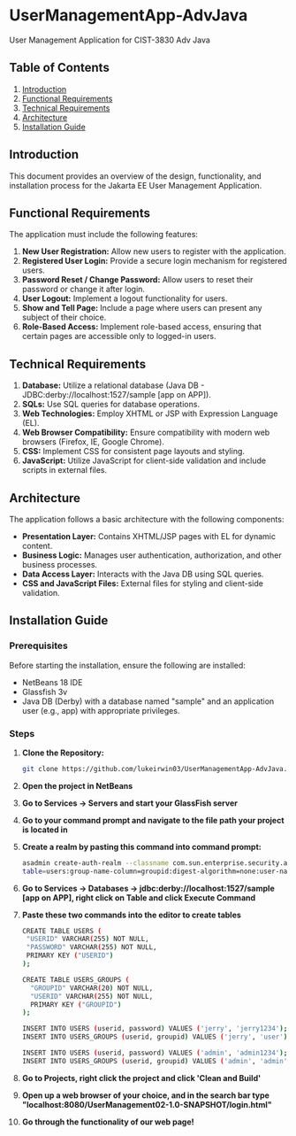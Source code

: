 # UserManagementApp-AdvJava
 User Management Application for CIST-3830 Adv Java

## Table of Contents
1. [Introduction](#introduction)
2. [Functional Requirements](#functional-requirements)
3. [Technical Requirements](#technical-requirements)
4. [Architecture](#architecture)
5. [Installation Guide](#installation-guide)

## Introduction

This document provides an overview of the design, functionality, and installation process for the Jakarta EE User Management Application.

## Functional Requirements

The application must include the following features:

1. **New User Registration:** Allow new users to register with the application.
2. **Registered User Login:** Provide a secure login mechanism for registered users.
3. **Password Reset / Change Password:** Allow users to reset their password or change it after login.
4. **User Logout:** Implement a logout functionality for users.
5. **Show and Tell Page:** Include a page where users can present any subject of their choice.
6. **Role-Based Access:** Implement role-based access, ensuring that certain pages are accessible only to logged-in users.

## Technical Requirements

1. **Database:** Utilize a relational database (Java DB - JDBC:derby://localhost:1527/sample [app on APP]).
2. **SQLs:** Use SQL queries for database operations.
3. **Web Technologies:** Employ XHTML or JSP with Expression Language (EL).
4. **Web Browser Compatibility:** Ensure compatibility with modern web browsers (Firefox, IE, Google Chrome).
5. **CSS:** Implement CSS for consistent page layouts and styling.
6. **JavaScript:** Utilize JavaScript for client-side validation and include scripts in external files.

## Architecture

The application follows a basic architecture with the following components:

- **Presentation Layer:** Contains XHTML/JSP pages with EL for dynamic content.
- **Business Logic:** Manages user authentication, authorization, and other business processes.
- **Data Access Layer:** Interacts with the Java DB using SQL queries.
- **CSS and JavaScript Files:** External files for styling and client-side validation.

## Installation Guide

### Prerequisites

Before starting the installation, ensure the following are installed:

- NetBeans 18 IDE 
- Glassfish 3v
- Java DB (Derby) with a database named "sample" and an application user (e.g., app) with appropriate privileges.

### Steps

1. **Clone the Repository:**
   ```sh
   git clone https://github.com/lukeirwin03/UserManagementApp-AdvJava.git
   
2. **Open the project in NetBeans**

3. **Go to Services -> Servers and start your GlassFish server**

4. **Go to your command prompt and navigate to the file path your project is located in**

5. **Create a realm by pasting this command into command prompt:**
   ```sh
   asadmin create-auth-realm --classname com.sun.enterprise.security.auth.realm.jdbc.JDBCRealm --property db-user=root:db-password=Secure.10:jaas-context=jdbcRealm:password-column=password:datasource-jndi=jdbc/securityDatasource:group-table=USERS_GROUPS:user-     
   table=users:group-name-column=groupid:digest-algorithm=none:user-name-column=userid myjdbcRealm

6. **Go to Services -> Databases -> jdbc:derby://localhost:1527/sample [app on APP], right click on Table and click Execute Command**

7. **Paste these two commands into the editor to create tables**
    ```sh
    CREATE TABLE USERS (
     "USERID" VARCHAR(255) NOT NULL,
     "PASSWORD" VARCHAR(255) NOT NULL,
     PRIMARY KEY ("USERID")
    );
 
    CREATE TABLE USERS_GROUPS (
      "GROUPID" VARCHAR(20) NOT NULL,
      "USERID" VARCHAR(255) NOT NULL,
      PRIMARY KEY ("GROUPID")
    );
 
   INSERT INTO USERS (userid, password) VALUES ('jerry', 'jerry1234');
   INSERT INTO USERS_GROUPS (userid, groupid) VALUES ('jerry', 'user');
 
   INSERT INTO USERS (userid, password) VALUES ('admin', 'admin1234');
   INSERT INTO USERS_GROUPS (userid, groupid) VALUES ('admin', 'admin');
    

8. **Go to Projects, right click the project and click 'Clean and Build'**

9. **Open up a web browser of your choice, and in the search bar type "localhost:8080/UserManagement02-1.0-SNAPSHOT/login.html"**

10. **Go through the functionality of our web page!**
